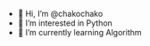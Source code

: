 - 👋 Hi, I’m @chakochako
- 👀 I’m interested in Python
- 🌱 I’m currently learning Algorithm


<!---
chakochako/chakochako is a ✨ special ✨ repository because its `README.md` (this file) appears on your GitHub profile.
You can click the Preview link to take a look at your changes.
--->
